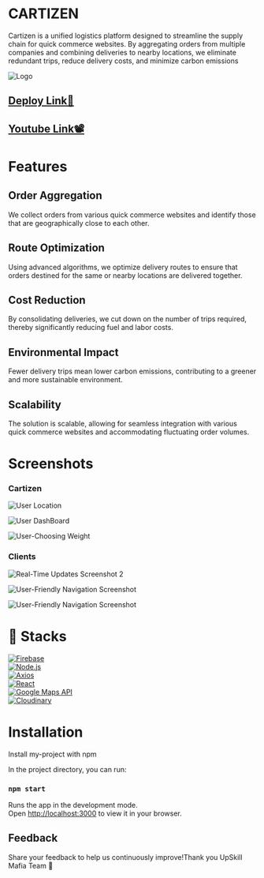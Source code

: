 # CARTIZEN

Cartizen is a unified logistics platform designed to streamline the supply chain for quick commerce websites. By aggregating orders from multiple companies and combining deliveries to nearby locations, we eliminate redundant trips, reduce delivery costs, and minimize carbon emissions

![Logo](https://i.postimg.cc/RVs8Vt36/Screenshot-2024-07-21-081345.png)

## [Deploy Link🚀](https://cartizen.vercel.app/home)
## [Youtube Link📽️](https://www.youtube.com/watch?v=agGBjbsjKS4)
# Features

## **Order Aggregation**
We collect orders from various quick commerce websites and identify those that are geographically close to each other.
## **Route Optimization**
Using advanced algorithms, we optimize delivery routes to ensure that orders destined for the same or nearby locations are delivered together.

## **Cost Reduction**
By consolidating deliveries, we cut down on the number of trips required, thereby significantly reducing fuel and labor costs.

## **Environmental Impact**
Fewer delivery trips mean lower carbon emissions, contributing to a greener and more sustainable environment.

## **Scalability**
The solution is scalable, allowing for seamless integration with various quick commerce websites and accommodating fluctuating order volumes.

# Screenshots

### Cartizen
![User Location](https://i.postimg.cc/MTpVTnfH/Screenshot-2024-07-21-075820.png)

![User DashBoard](https://i.postimg.cc/ydp9S70P/Screenshot-2024-07-21-081230.png)


![User-Choosing Weight](https://i.postimg.cc/jq9Pxdxq/Screenshot-2024-07-21-081438.png)
### Clients
![Real-Time Updates Screenshot 2](https://i.postimg.cc/52J3JNgY/Screenshot-2024-07-21-080253.png)


![User-Friendly Navigation Screenshot](https://i.postimg.cc/rpnC5Gkx/Screenshot-2024-07-21-083139.png)

![User-Friendly Navigation Screenshot](https://i.postimg.cc/1tbGj94z/Screenshot-2024-07-21-090833.png)

# 🔗 Stacks

[![Firebase](https://img.shields.io/badge/firebase-000?style=for-the-badge&logo=firebase&logoColor=orange)](https://firebase.google.com/)  
[![Node.js](https://img.shields.io/badge/nodejs-000?style=for-the-badge&logo=node.js&logoColor=339933)](https://nodejs.org/)  
[![Axios](https://img.shields.io/badge/axios-black?style=for-the-badge&logo=axios&logoColor=white)](https://github.com/axios/axios)  
[![React](https://img.shields.io/badge/react-000?style=for-the-badge&logo=react&logoColor=61DAFB)](https://reactjs.org/)  
[![Google Maps API](https://img.shields.io/badge/google_maps_API-000?style=for-the-badge&logo=google-maps&logoColor=white)](https://developers.google.com/maps)  
[![Cloudinary](https://img.shields.io/badge/cloudinary-000?style=for-the-badge&logo=cloudinary&logoColor=blue)](https://cloudinary.com/)



# Installation

Install my-project with npm

In the project directory, you can run:

### `npm start`

Runs the app in the development mode.\
Open [http://localhost:3000](http://localhost:3000) to view it in your browser.

## Feedback

Share your feedback to help us continuously improve!Thank you UpSkill Mafia Team 🙏 
